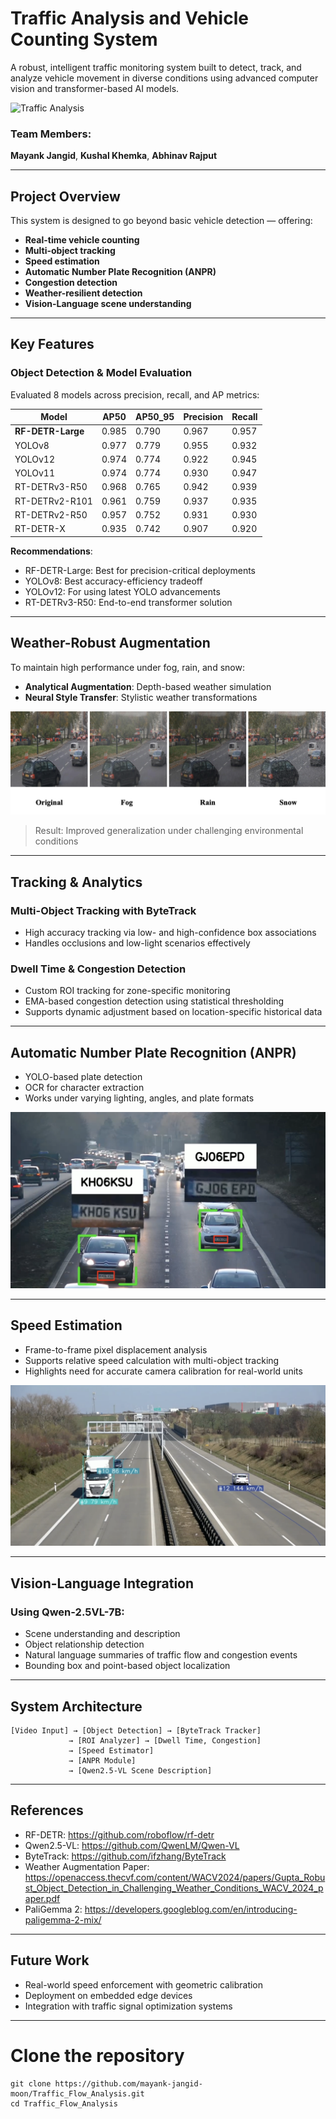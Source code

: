 # Traffic Analysis and Vehicle Counting System

A robust, intelligent traffic monitoring system built to detect, track, and analyze vehicle movement in diverse conditions using advanced computer vision and transformer-based AI models.


![Traffic Analysis](assets/main.png)



### Team Members:
**Mayank Jangid**, **Kushal Khemka**, **Abhinav Rajput**

---
## Project Overview

This system is designed to go beyond basic vehicle detection — offering:

- **Real-time vehicle counting**
- **Multi-object tracking**
- **Speed estimation**
- **Automatic Number Plate Recognition (ANPR)**
- **Congestion detection**
- **Weather-resilient detection**
- **Vision-Language scene understanding**

---

## Key Features

### Object Detection & Model Evaluation
Evaluated 8 models across precision, recall, and AP metrics:

| Model             | AP50  | AP50_95 | Precision | Recall |
|-------------------|-------|---------|-----------|--------|
| **RF-DETR-Large** | 0.985 | 0.790   | 0.967     | 0.957  |
| YOLOv8            | 0.977 | 0.779   | 0.955     | 0.932  |
| YOLOv12           | 0.974 | 0.774   | 0.922     | 0.945  |
| YOLOv11           | 0.974 | 0.774   | 0.930     | 0.947  |
| RT-DETRv3-R50     | 0.968 | 0.765   | 0.942     | 0.939  |
| RT-DETRv2-R101    | 0.961 | 0.759   | 0.937     | 0.935  |
| RT-DETRv2-R50     | 0.957 | 0.752   | 0.931     | 0.930  |
| RT-DETR-X         | 0.935 | 0.742   | 0.907     | 0.920  |

**Recommendations**:
-  RF-DETR-Large: Best for precision-critical deployments  
-  YOLOv8: Best accuracy-efficiency tradeoff  
-  YOLOv12: For using latest YOLO advancements  
-  RT-DETRv3-R50: End-to-end transformer solution

---

## Weather-Robust Augmentation

To maintain high performance under fog, rain, and snow:

- **Analytical Augmentation**: Depth-based weather simulation
- **Neural Style Transfer**: Stylistic weather transformations

![Traffic Analysis](assets/weather.png)

> Result: Improved generalization under challenging environmental conditions

---

## Tracking & Analytics

### Multi-Object Tracking with ByteTrack
- High accuracy tracking via low- and high-confidence box associations
- Handles occlusions and low-light scenarios effectively

### Dwell Time & Congestion Detection
- Custom ROI tracking for zone-specific monitoring
- EMA-based congestion detection using statistical thresholding
- Supports dynamic adjustment based on location-specific historical data

---

## Automatic Number Plate Recognition (ANPR)
- YOLO-based plate detection
- OCR for character extraction
- Works under varying lighting, angles, and plate formats

![Traffic Analysis](assets/anpr.png)


---

## Speed Estimation

- Frame-to-frame pixel displacement analysis
- Supports relative speed calculation with multi-object tracking
- Highlights need for accurate camera calibration for real-world units

![Traffic Analysis](assets/speed.png)

---

## Vision-Language Integration

### Using **Qwen-2.5VL-7B**:
- Scene understanding and description
- Object relationship detection
- Natural language summaries of traffic flow and congestion events
- Bounding box and point-based object localization

---

## System Architecture

```
[Video Input] → [Object Detection] → [ByteTrack Tracker]
             → [ROI Analyzer] → [Dwell Time, Congestion]
             → [Speed Estimator] 
             → [ANPR Module]
             → [Qwen2.5-VL Scene Description]
```

---

## References

- RF-DETR: https://github.com/roboflow/rf-detr  
- Qwen2.5-VL: https://github.com/QwenLM/Qwen-VL  
- ByteTrack: https://github.com/ifzhang/ByteTrack  
- Weather Augmentation Paper: https://openaccess.thecvf.com/content/WACV2024/papers/Gupta_Robust_Object_Detection_in_Challenging_Weather_Conditions_WACV_2024_paper.pdf  
- PaliGemma 2: https://developers.googleblog.com/en/introducing-paligemma-2-mix/

---

## Future Work

- Real-world speed enforcement with geometric calibration
- Deployment on embedded edge devices
- Integration with traffic signal optimization systems

---

# Clone the repository

```
git clone https://github.com/mayank-jangid-moon/Traffic_Flow_Analysis.git
cd Traffic_Flow_Analysis
```



